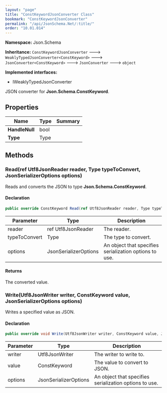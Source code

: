 ```yaml
---
layout: "page"
title: "ConstKeywordJsonConverter Class"
bookmark: "ConstKeywordJsonConverter"
permalink: "/api/JsonSchema.Net/:title/"
order: "10.01.014"
---
```

**Namespace:** Json.Schema

**Inheritance:**
`ConstKeywordJsonConverter`
 🡒 
`WeaklyTypedJsonConverter<ConstKeyword>`
 🡒 
`JsonConverter<ConstKeyword>`
 🡒 
`JsonConverter`
 🡒 
`object`

**Implemented interfaces:**

- IWeaklyTypedJsonConverter

JSON converter for **Json.Schema.ConstKeyword**.

## Properties

| Name | Type | Summary |
|---|---|---|
| **HandleNull** | bool |  |
| **Type** | Type |  |

## Methods

### Read(ref Utf8JsonReader reader, Type typeToConvert, JsonSerializerOptions options)

Reads and converts the JSON to type **Json.Schema.ConstKeyword**.

#### Declaration

```c#
public override ConstKeyword Read(ref Utf8JsonReader reader, Type typeToConvert, JsonSerializerOptions options)
```

| Parameter | Type | Description |
|---|---|---|
| reader | ref Utf8JsonReader | The reader. |
| typeToConvert | Type | The type to convert. |
| options | JsonSerializerOptions | An object that specifies serialization options to use. |


#### Returns

The converted value.

### Write(Utf8JsonWriter writer, ConstKeyword value, JsonSerializerOptions options)

Writes a specified value as JSON.

#### Declaration

```c#
public override void Write(Utf8JsonWriter writer, ConstKeyword value, JsonSerializerOptions options)
```

| Parameter | Type | Description |
|---|---|---|
| writer | Utf8JsonWriter | The writer to write to. |
| value | ConstKeyword | The value to convert to JSON. |
| options | JsonSerializerOptions | An object that specifies serialization options to use. |


